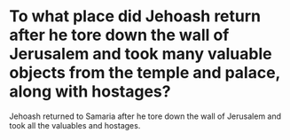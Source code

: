 # To what place did Jehoash return after he tore down the wall of Jerusalem and took many valuable objects from the temple and palace, along with hostages?

Jehoash returned to Samaria after he tore down the wall of Jerusalem and took all the valuables and hostages. 